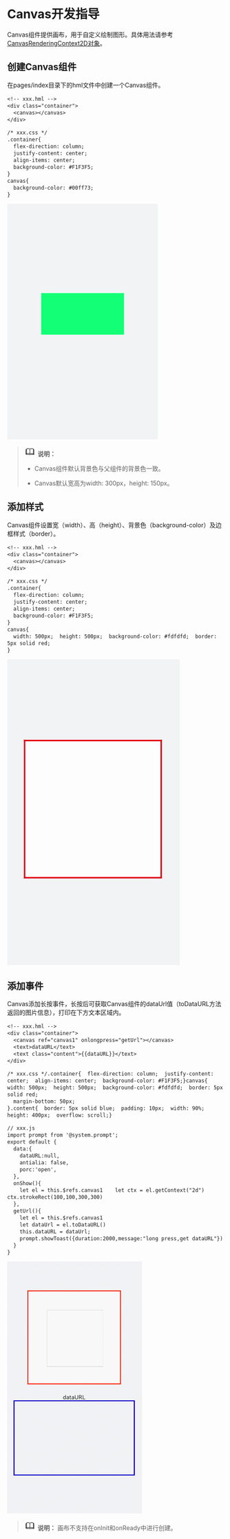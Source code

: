 # Canvas开发指导


Canvas组件提供画布，用于自定义绘制图形。具体用法请参考[CanvasRenderingContext2D对象](../reference/arkui-js/js-components-canvas-canvasrenderingcontext2d.md)。


## 创建Canvas组件

在pages/index目录下的hml文件中创建一个Canvas组件。


```
<!-- xxx.hml -->
<div class="container">
  <canvas></canvas>
</div>
```


```
/* xxx.css */
.container{
  flex-direction: column;
  justify-content: center;
  align-items: center;
  background-color: #F1F3F5;
}
canvas{
  background-color: #00ff73;
}
```

![zh-cn_image_0000001222984605](figures/zh-cn_image_0000001222984605.png)

> ![icon-note.gif](public_sys-resources/icon-note.gif) **说明：**
> - Canvas组件默认背景色与父组件的背景色一致。
> 
> - Canvas默认宽高为width: 300px，height: 150px。


## 添加样式

Canvas组件设置宽（width）、高（height）、背景色（background-color）及边框样式（border）。


```
<!-- xxx.hml -->
<div class="container">
  <canvas></canvas>
</div>
```


```
/* xxx.css */
.container{
  flex-direction: column;
  justify-content: center;
  align-items: center;
  background-color: #F1F3F5;
}
canvas{
  width: 500px;  height: 500px;  background-color: #fdfdfd;  border: 5px solid red;
}
```

![zh-cn_image_0000001177623482](figures/zh-cn_image_0000001177623482.png)


## 添加事件

Canvas添加长按事件，长按后可获取Canvas组件的dataUrl值（toDataURL方法返回的图片信息），打印在下方文本区域内。


```
<!-- xxx.hml -->
<div class="container">
  <canvas ref="canvas1" onlongpress="getUrl"></canvas>
  <text>dataURL</text>
  <text class="content">{{dataURL}}</text>
</div>
```


```
/* xxx.css */.container{  flex-direction: column;  justify-content: center;  align-items: center;  background-color: #F1F3F5;}canvas{  width: 500px;  height: 500px;  background-color: #fdfdfd;  border: 5px solid red;
  margin-bottom: 50px;
}.content{  border: 5px solid blue;  padding: 10px;  width: 90%;  height: 400px;  overflow: scroll;}
```


```
// xxx.js
import prompt from '@system.prompt';
export default {
  data:{
    dataURL:null,
    antialia: false,
    porc:'open',
  },
  onShow(){
    let el = this.$refs.canvas1    let ctx = el.getContext("2d")    ctx.strokeRect(100,100,300,300)
  },
  getUrl(){
    let el = this.$refs.canvas1
    let dataUrl = el.toDataURL()
    this.dataURL = dataUrl;
    prompt.showToast({duration:2000,message:"long press,get dataURL"})
  }
}
```

![zh-cn_image_0000001222985331](figures/zh-cn_image_0000001222985331.gif)

> ![icon-note.gif](public_sys-resources/icon-note.gif) **说明：**
> 画布不支持在onInit和onReady中进行创建。
